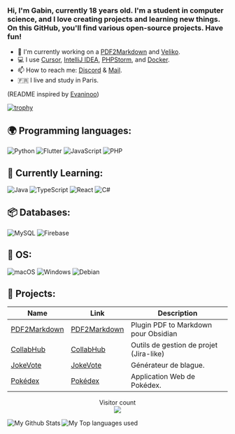 ### Hi, I'm Gabin, currently 18 years old. I'm a student in computer science, and I love creating projects and learning new things. On this GitHub, you'll find various open-source projects. Have fun!

- 🔭 I'm currently working on a [PDF2Markdown](https://github.com/CapelleGab/PDF2Markdown) and [Veliko](https://github.com/CapelleGab/Veliko-PHP).
- 💻 I use [Cursor](https://www.cursor.com/), [IntelliJ IDEA](https://www.jetbrains.com/idea/), [PHPStorm](https://www.jetbrains.com/phpstorm/), and [Docker](https://www.docker.com/).
- 📫 How to reach me: [Discord](https://discord.gg/DWcEw9MSg5) & [Mail](mailto:gabin.capelle.pro@gmail.com).
- 🇫🇷 I live and study in Paris.

(README inspired by [Evaninoo](https://github.com/Evaninoo))

[![trophy](https://github-profile-trophy.vercel.app/?username=CapelleGab&theme=discord&margin-w=60&no-bg=true&no-frame=true)](https://github.com/CapelleGab)

## 🌍 Programming languages:
![Python](https://img.shields.io/badge/Python-3776AB?style=for-the-badge&logo=python&logoColor=white)
![Flutter](https://img.shields.io/badge/Flutter-02569B?style=for-the-badge&logo=flutter&logoColor=white)
![JavaScript](https://img.shields.io/badge/javascript-%23323330.svg?style=for-the-badge&logo=javascript&logoColor=%23F7DF1E)
![PHP](https://img.shields.io/badge/PHP-777BB4?style=for-the-badge&logo=php&logoColor=white)

## 📑 Currently Learning:
![Java](https://img.shields.io/badge/java-%23ED8B00.svg?style=for-the-badge&logo=java&logoColor=white)
![TypeScript](https://img.shields.io/badge/typescript-%23007ACC.svg?style=for-the-badge&logo=typescript&logoColor=white)
![React](https://img.shields.io/badge/React-61DAFB?style=for-the-badge&logo=react&logoColor=white)
![C#](https://img.shields.io/badge/C%23-239120?style=for-the-badge&logo=c-sharp&logoColor=white)

## 📦 Databases:
![MySQL](https://img.shields.io/badge/MySQL-4479A1?style=for-the-badge&logo=mysql&logoColor=white)
![Firebase](https://img.shields.io/badge/Firebase-FFCB2F?style=for-the-badge&logo=firebase&logoColor=white)

## 🔧 OS:
![macOS](https://img.shields.io/badge/macOS-000000?style=for-the-badge&logo=apple&logoColor=white)
![Windows](https://img.shields.io/badge/Windows-0078D6?style=for-the-badge&logo=windows&logoColor=white)
![Debian](https://img.shields.io/badge/Debian-A81D33?style=for-the-badge&logo=debian&logoColor=white)

## 🚩 Projects:
  | Name                  | Link                                      | Description                                                                 |
  |-----------------------|-------------------------------------------|-----------------------------------------------------------------------------|
  | [PDF2Markdown](https://github.com/CapelleGab/PDF2Markdown) | [PDF2Markdown](https://github.com/CapelleGab/PDF2Markdown)  | Plugin PDF to Markdown pour Obsidian                  |
  | [CollabHub](https://github.com/CapelleGab/CollabHub) | [CollabHub](https://github.com/CapelleGab/CollabHub) | Outils de gestion de projet (Jira-like)                  |
  | [JokeVote](https://github.com/CapelleGab/JokeVote) | [JokeVote](https://github.com/CapelleGab/JokeVote) | Générateur de blague.                                        |
  | [Pokédex](https://github.com/CapelleGab/pokedex-react) | [Pokédex](https://github.com/CapelleGab/pokedex-react) | Application Web de Pokédex.                           |

<p align="center"> 
  Visitor count<br>
  <img src="https://profile-counter.glitch.me/CapelleGab/count.svg" />
</p>
<img align="left" alt="My Github Stats" src="https://github-readme-stats.vercel.app/api?username=CapelleGab&count_private=true&show_icons=true&hide_border=true&theme=dracula" />
<img align="left" alt="My Top languages used" src="https://github-readme-stats.vercel.app/api/top-langs/?username=CapelleGab&hide_border=true&theme=dracula" />
